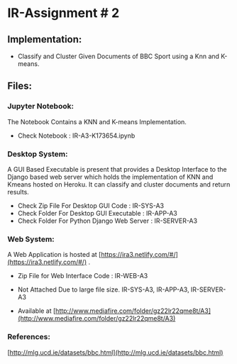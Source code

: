 # IR-Assignment # 2 
## Implementation:
- Classify and Cluster Given Documents of BBC Sport using a Knn and K-means. 

## Files:
### Jupyter Notebook:
The Notebook Contains a KNN and K-means Implementation.

- Check Notebook : IR-A3-K173654.ipynb

### Desktop System:
A GUI Based Executable is present that provides a Desktop Interface to the Django based web server which holds the implementation of KNN and Kmeans hosted on Heroku. It can classify and cluster documents and return results.

- Check Zip File For Desktop GUI Code : IR-SYS-A3
- Check Folder For Desktop GUI Executable : IR-APP-A3
- Check Folder For Python Django Web Server : IR-SERVER-A3


### Web System:
A Web Application is hosted at  [https://ira3.netlify.com/#/](https://ira3.netlify.com/#/) .

- Zip File for Web Interface Code : IR-WEB-A3 

 
- Not Attached Due to large file size. IR-SYS-A3, IR-APP-A3, IR-SERVER-A3
- Available at [http://www.mediafire.com/folder/gz22lr22qme8t/A3](http://www.mediafire.com/folder/gz22lr22qme8t/A3)


### References:
[http://mlg.ucd.ie/datasets/bbc.html](http://mlg.ucd.ie/datasets/bbc.html)